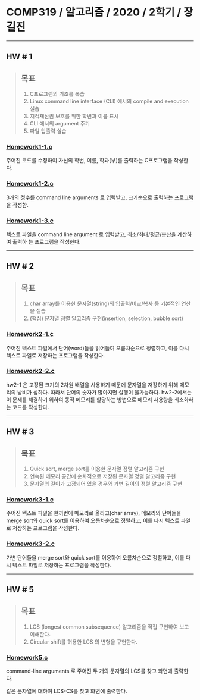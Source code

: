 # COMP319 / 알고리즘 / 2020 / 2학기 / 장길진
---
## HW # 1
>   ## 목표
>   1. C프로그램의 기초를 복습
>   2. Linux command line interface (CLI) 에서의 compile and execution 실습
>   3. 지적재산권 보호를 위한 학번과 이름 표시
>   4. CLI 에서의 argument 주기
>   5. 파일 입출력 실습

### [Homework1-1.c](hw1/hw1-1.c)
주어진 코드를 수정하여 자신의 학번, 이름, 학과(부)를 출력하는 C프로그램을 작성한다.

### [Homework1-2.c](hw1/hw1-2.c)
3개의 정수를 command line arguments 로 입력받고, 크기순으로 출력하는 프로그램을 작성함.


### [Homework1-3.c](hw1/hw1-3.c)
텍스트 파일을 command line argument 로 입력받고, 최소/최대/평균/분산을 계산하여 출력하
는 프로그램을 작성한다.

---

## HW # 2

>   ## 목표
>   1. char array를 이용한 문자열(string)의 입출력/비교/복사 등 기본적인 연산을 실습
>   2. (핵심) 문자열 정렬 알고리즘 구현(insertion, selection, bubble sort)


### [Homework2-1.c](hw2/hw2-1.c)
주어진 텍스트 파일에서 단어(word)들을 읽어들여 오름차순으로 정렬하고, 이를 다시 텍스트 파일로 저장하는 프로그램을 작성한다.


### [Homework2-2.c](hw2/hw2-2.c)
 hw2-1 은 고정된 크기의 2차원 배열을 사용하기 때문에 문자열을 저장하기 위해 메모리의 낭비가 심하다. 따라서 단어의 숫자가 많아지면 실행이 불가능하다. hw2-2에서는 이 문제를 해결하기 위하여 동적 메모리를 할당하는 방법으로 메모리 사용량을 최소화하는 코드를 작성한다.

---

## HW # 3

>   ## 목표
>   1. Quick sort, merge sort를 이용한 문자열 정렬 알고리즘 구현
>   2. 연속된 메모리 공간에 순차적으로 저장된 문자열 정렬 알고리즘 구현
>   3. 문자열의 길이가 고정되어 있을 경우와 가변 길이의 정렬 알고리즘 구현


### [Homework3-1.c](hw3/hw3-1.c)
주어진 텍스트 파일을 한꺼번에 메모리로 올리고(char array), 메모리의 단어들을 merge sort와 quick sort를 이용하여 오름차순으로 정렬하고, 이를 다시 텍스트 파일로 저장하는 프로그램을 작성한다.



### [Homework3-2.c](hw3/hw3-2.c)
가변 단어들을 merge sort와 quick sort를 이용하여 오름차순으로 정렬하고, 이를 다시 텍스트 파일로 저장하는 프로그램을 작성한다.


---

## HW # 5

>   ## 목표
>   1. LCS (longest common subsequence) 알고리즘을 직접 구현하여 보고 이해한다.
>   2. Circular shift를 허용한 LCS 의 변형을 구현한다.

### [Homework5.c](hw5/hw5.c)
 command-line arguments 로 주어진 두 개의 문자열의 LCS를 찾고 화면에 출력한다.

같은 문자열에 대하여 LCS-CS를 찾고 화면에 출력한다.
